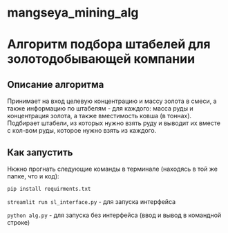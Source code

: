 # mangseya_mining_alg
# Алгоритм подбора штабелей для золотодобывающей компании 

## Описание алгоритма
Принимает на вход целевую концентрацию и массу золота в смеси, а также информацию по штабелям - для каждого: масса руды и концентрация золота, а также вместимость ковша (в тоннах). 
Подбирает штабели, из которых нужно взять руду и выводит их вместе с кол-вом руды, которое нужно взять из каждого. 

## Как запустить 
Нкжно прогнать следующие команды в терминале (находясь в той же папке, что и код): 

`pip install requirments.txt`

`streamlit run sl_interface.py` - для запуска интерфейса 

`python alg.py` - для запуска без интерфейса (ввод и вывод в командной строке) 
